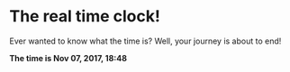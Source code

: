 # The real time clock!

Ever wanted to know what the time is? Well, your journey is about to end!

**The time is Nov 07, 2017, 18:48**